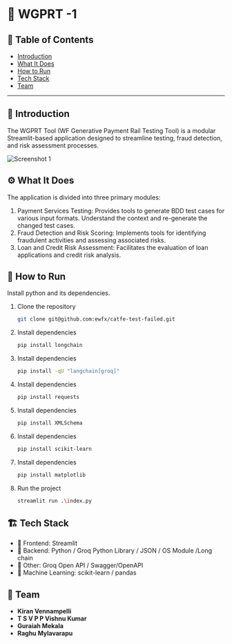 # 🚀 WGPRT -1

## 📌 Table of Contents
- [Introduction](#introduction)
- [What It Does](#what-it-does)
- [How to Run](#how-to-run)
- [Tech Stack](#tech-stack)
- [Team](#team)

---

## 🎯 Introduction
The WGPRT Tool (WF Generative Payment Rail Testing Tool) is a modular Streamlit-based application designed to streamline testing, fraud detection, and risk assessment processes. 

![Screenshot 1](link-to-image)

## ⚙️ What It Does
The application is divided into three primary modules:
1.	Payment Services Testing: Provides tools to generate BDD test cases for various input formats. Understand the context and re-generate the changed test cases. 
2.	Fraud Detection and Risk Scoring: Implements tools for identifying fraudulent activities and assessing associated risks.
3.	Loan and Credit Risk Assessment: Facilitates the evaluation of loan applications and credit risk analysis.

## 🏃 How to Run
Install python and its dependencies. 
1. Clone the repository  
   ```sh
   git clone git@github.com:ewfx/catfe-test-failed.git
   ```
2. Install dependencies  
   ```sh
   pip install longchain
   ```
3. Install dependencies  
   ```sh
   pip install -qU "langchain[groq]"
   ```
4. Install dependencies  
   ```sh
   pip install requests 
   ```
5. Install dependencies  
   ```sh
   pip install XMLSchema
   ```
6. Install dependencies  
   ```sh
   pip install scikit-learn
   ```
7. Install dependencies  
   ```sh
   pip install matplotlib 
   ```
8. Run the project  
   ```sh
   streamlit run .\index.py
   ```

## 🏗️ Tech Stack
- 🔹 Frontend: Streamlit 
- 🔹 Backend: Python / Groq Python Library / JSON / OS Module /Long chain
- 🔹 Other: Groq Open API / Swagger/OpenAPI
- 🔹 Machine Learning: scikit-learn / pandas

## 👥 Team
- **Kiran Vennampelli**
- **T S V P P Vishnu Kumar**
- **Guraiah Mekala** 
- **Raghu Mylavarapu**
